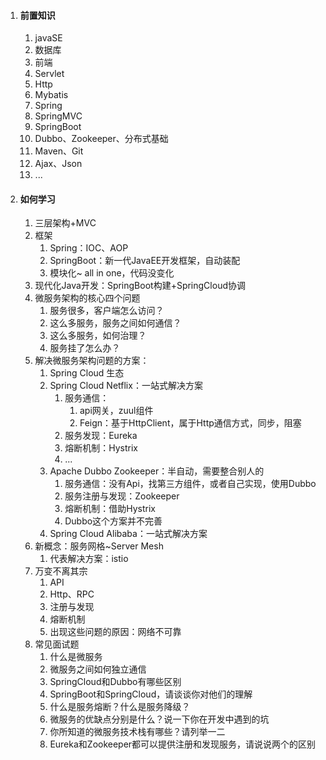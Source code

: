 1. #### 前置知识

   1. javaSE
   2. 数据库
   3. 前端
   4. Servlet
   5. Http
   6. Mybatis
   7. Spring
   8. SpringMVC
   9. SpringBoot
   10. Dubbo、Zookeeper、分布式基础
   11. Maven、Git
   12. Ajax、Json
   13. ...

2. #### 如何学习

   1. 三层架构+MVC
   2. 框架
      1. Spring：IOC、AOP
      2. SpringBoot：新一代JavaEE开发框架，自动装配
      3. 模块化~ all in one，代码没变化
   3. 现代化Java开发：SpringBoot构建+SpringCloud协调
   4. 微服务架构的核心四个问题
      1. 服务很多，客户端怎么访问？
      2. 这么多服务，服务之间如何通信？
      3. 这么多服务，如何治理？
      4. 服务挂了怎么办？
   5. 解决微服务架构问题的方案：
      1. Spring Cloud 生态
      2. Spring Cloud Netflix：一站式解决方案
         1. 服务通信：
            1. api网关，zuul组件
            2. Feign：基于HttpClient，属于Http通信方式，同步，阻塞
         2. 服务发现：Eureka
         3. 熔断机制：Hystrix
         4. ...
      3. Apache Dubbo Zookeeper：半自动，需要整合别人的
         1. 服务通信：没有Api，找第三方组件，或者自己实现，使用Dubbo
         2. 服务注册与发现：Zookeeper
         3. 熔断机制：借助Hystrix
         4. Dubbo这个方案并不完善
      4. Spring Cloud Alibaba：一站式解决方案
   6. 新概念：服务网格~Server Mesh
      1. 代表解决方案：istio
   7. 万变不离其宗
      1. API
      2. Http、RPC
      3. 注册与发现
      4. 熔断机制
      5. 出现这些问题的原因：网络不可靠
   8. 常见面试题
      1. 什么是微服务
      2. 微服务之间如何独立通信
      3. SpringCloud和Dubbo有哪些区别
      4. SpringBoot和SpringCloud，请谈谈你对他们的理解
      5. 什么是服务熔断？什么是服务降级？
      6. 微服务的优缺点分别是什么？说一下你在开发中遇到的坑
      7. 你所知道的微服务技术栈有哪些？请列举一二
      8. Eureka和Zookeeper都可以提供注册和发现服务，请说说两个的区别